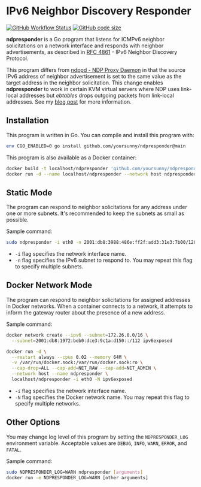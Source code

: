 # IPv6 Neighbor Discovery Responder

[![GitHub Workflow Status](https://img.shields.io/github/actions/workflow/status/yoursunny/ndpresponder/build.yml)](https://github.com/yoursunny/ndpresponder/actions) [![GitHub code size](https://img.shields.io/github/languages/code-size/yoursunny/ndpresponder?style=flat&logo=GitHub)](https://github.com/yoursunny/ndpresponder)

**ndpresponder** is a Go program that listens for ICMPv6 neighbor solicitations on a network interface and responds with neighbor advertisements, as described in [RFC 4861](https://tools.ietf.org/html/rfc4861) - IPv6 Neighbor Discovery Protocol.

This program differs from [ndppd - NDP Proxy Daemon](https://github.com/DanielAdolfsson/ndppd) in that the source IPv6 address of neighbor advertisement is set to the same value as the target address in the neighbor solicitation.
This change enables **ndpresponder** to work in certain KVM virtual servers where NDP uses link-local addresses but *ebtables* drops outgoing packets from link-local addresses.
See my [blog post](https://yoursunny.com/t/2021/ndpresponder/) for more information.

## Installation

This program is written in Go.
You can compile and install this program with:

```bash
env CGO_ENABLED=0 go install github.com/yoursunny/ndpresponder@main
```

This program is also available as a Docker container:

```bash
docker build -t localhost/ndpresponder 'github.com/yoursunny/ndpresponder#main'
docker run -d --name localhost/ndpresponder --network host ndpresponder [arguments]
```

## Static Mode

The program can respond to neighbor solicitations for any address under one or more subnets.
It's recommended to keep the subnets as small as possible.

Sample command:

```bash
sudo ndpresponder -i eth0 -n 2001:db8:3988:486e:ff2f:add3:31e3:7b00/120
```

* `-i` flag specifies the network interface name.
* `-n` flag specifies the IPv6 subnet to respond to.
  You may repeat this flag to specify multiple subnets.

## Docker Network Mode

The program can respond to neighbor solicitations for assigned addresses in Docker networks.
When a container connects to a network, it attempts to inform the gateway router about the presence of a new address.

Sample command:

```bash
docker network create --ipv6 --subnet=172.26.0.0/16 \
  --subnet=2001:db8:1972:beb0:dce3:9c1a:d150::/112 ipv6exposed

docker run -d \
  --restart always --cpus 0.02 --memory 64M \
  -v /var/run/docker.sock:/var/run/docker.sock:ro \
  --cap-drop=ALL --cap-add=NET_RAW --cap-add=NET_ADMIN \
  --network host --name ndpresponder \
  localhost/ndpresponder -i eth0 -N ipv6exposed
```

* `-i` flag specifies the network interface name.
* `-N` flag specifies the Docker network name.
  You may repeat this flag to specify multiple networks.

## Other Options

You may change log level of this program by setting the `NDPRESPONDER_LOG` environment variable.
Acceptable values are `DEBUG`, `INFO`, `WARN`, `ERROR`, and `FATAL`.

Sample command:

```bash
sudo NDPRESPONDER_LOG=WARN ndpresponder [arguments]
docker run -e NDPRESPONDER_LOG=WARN [other arguments]
```
